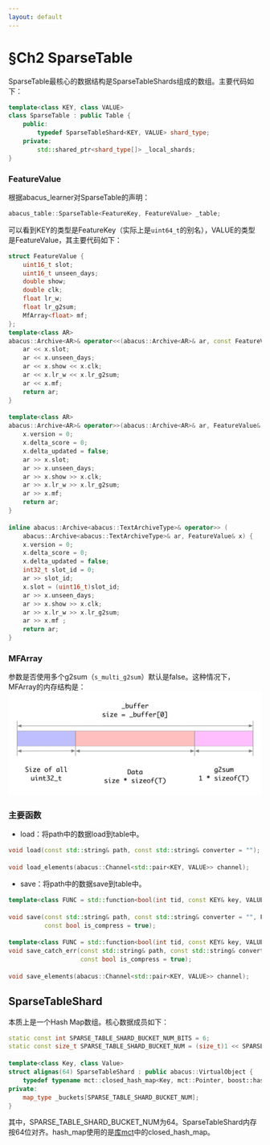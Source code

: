 ```yaml
---
layout: default
---
```


# §Ch2 SparseTable

SparseTable最核心的数据结构是SparseTableShards组成的数组。主要代码如下：
```cpp
template<class KEY, class VALUE>
class SparseTable : public Table {
	public:
		typedef SparseTableShard<KEY, VALUE> shard_type;
	private:
		std::shared_ptr<shard_type[]> _local_shards;
}
```

### FeatureValue
根据abacus_learner对SparseTable的声明：
```cpp
abacus_table::SparseTable<FeatureKey, FeatureValue> _table;
```
可以看到KEY的类型是FeatureKey（实际上是`uint64_t`的别名），VALUE的类型是FeatureValue，其主要代码如下：  
```cpp
struct FeatureValue {
    uint16_t slot;
    uint16_t unseen_days;
    double show;
    double clk;
    float lr_w;
    float lr_g2sum;
    MfArray<float> mf;
};
template<class AR>
abacus::Archive<AR>& operator<<(abacus::Archive<AR>& ar, const FeatureValue& x) {
    ar << x.slot;
    ar << x.unseen_days;
    ar << x.show << x.clk;
    ar << x.lr_w << x.lr_g2sum;
    ar << x.mf;
    return ar;
}

template<class AR>
abacus::Archive<AR>& operator>>(abacus::Archive<AR>& ar, FeatureValue& x) {
    x.version = 0;
    x.delta_score = 0;
    x.delta_updated = false;
    ar >> x.slot;
    ar >> x.unseen_days;
    ar >> x.show >> x.clk;
    ar >> x.lr_w >> x.lr_g2sum;
    ar >> x.mf;
    return ar;
}

inline abacus::Archive<abacus::TextArchiveType>& operator>> (
    abacus::Archive<abacus::TextArchiveType>& ar, FeatureValue& x) {
    x.version = 0;
    x.delta_score = 0;
    x.delta_updated = false;
    int32_t slot_id = 0;
    ar >> slot_id;
    x.slot = (uint16_t)slot_id;
    ar >> x.unseen_days;
    ar >> x.show >> x.clk;
    ar >> x.lr_w >> x.lr_g2sum;
    ar >> x.mf ;
    return ar;
}
```

### MFArray
参数是否使用多个g2sum（`s_multi_g2sum`）默认是false。这种情况下，MFArray的内存结构是：
![](./MFArray.png)

### 主要函数
- load：将path中的数据load到table中。
```cpp
void load(const std::string& path, const std::string& converter = "");

void load_elements(abacus::Channel<std::pair<KEY, VALUE>> channel);
```

- save：将path中的数据save到table中。
```cpp
template<class FUNC = std::function<bool(int tid, const KEY& key, VALUE& value)>>

void save(const std::string& path, const std::string& converter = "", FUNC save_condition_func = nullptr, 
          const bool is_compress = true);

template<class FUNC = std::function<bool(int tid, const KEY& key, VALUE& value)>>
void save_catch_err(const std::string& path, const std::string& converter = "", FUNC save_condition_func = nullptr, 
                    const bool is_compress = true);

void save_elements(abacus::Channel<std::pair<KEY, VALUE>> channel);
```

## SparseTableShard
本质上是一个Hash Map数组。核心数据成员如下：
```cpp
static const int SPARSE_TABLE_SHARD_BUCKET_NUM_BITS = 6;
static const size_t SPARSE_TABLE_SHARD_BUCKET_NUM = (size_t)1 << SPARSE_TABLE_SHARD_BUCKET_NUM_BITS;

template<class Key, class Value>
struct alignas(64) SparseTableShard : public abacus::VirtualObject {
	typedef typename mct::closed_hash_map<Key, mct::Pointer, boost::hash<KEY>> map_type;
private:
	map_type _buckets[SPARSE_TABLE_SHARD_BUCKET_NUM];
}
```
其中，SPARSE_TABLE_SHARD_BUCKET_NUM为64。SparseTableShard内存按64位对齐。hash_map使用的是[库mct](https://launchpad.net/libmct/)中的closed_hash_map。